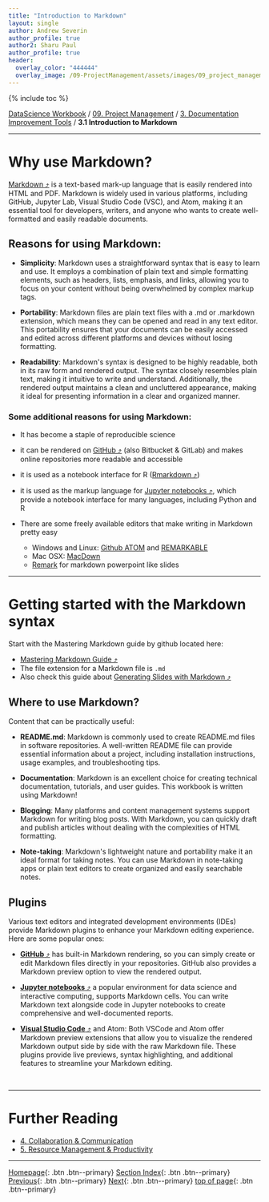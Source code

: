 ```yaml
---
title: "Introduction to Markdown"
layout: single
author: Andrew Severin
author_profile: true
author2: Sharu Paul
author_profile: true
header:
  overlay_color: "444444"
  overlay_image: /09-ProjectManagement/assets/images/09_project_management_banner.png
---
```


{% include toc %}

[DataScience Workbook](https://datascience.101workbook.org/) / [09. Project Management](../00-ProjectManagement-LandingPage.md) / [3. Documentation Improvement Tools](01-documentation-improvement-tools.md) / **3.1 Introduction to Markdown**

---


# Why use Markdown?

<a href="https://daringfireball.net/projects/markdown/" target="_blank">Markdown ⤴</a> is a text-based mark-up language that is easily rendered into HTML and PDF. Markdown is widely used in various platforms, including GitHub, Jupyter Lab, Visual Studio Code (VSC), and Atom, making it an essential tool for developers, writers, and anyone who wants to create well-formatted and easily readable documents.


## Reasons for using Markdown:

* **Simplicity**: Markdown uses a straightforward syntax that is easy to learn and use. It employs a combination of plain text and simple formatting elements, such as headers, lists, emphasis, and links, allowing you to focus on your content without being overwhelmed by complex markup tags.

* **Portability**: Markdown files are plain text files with a .md or .markdown extension, which means they can be opened and read in any text editor. This portability ensures that your documents can be easily accessed and edited across different platforms and devices without losing formatting.

* **Readability**: Markdown's syntax is designed to be highly readable, both in its raw form and rendered output. The syntax closely resembles plain text, making it intuitive to write and understand. Additionally, the rendered output maintains a clean and uncluttered appearance, making it ideal for presenting information in a clear and organized manner.


### Some additional reasons for using Markdown:

* It has become a staple of reproducible science
* it can be rendered on <a href="https://datascience.101workbook.org/09-ProjectManagement/01-SOURCE-CODE/04-intro-to-github" target="_blank">GitHub ⤴</a> (also Bitbucket & GitLab) and makes online repositories more readable and accessible
* it is used as a notebook interface for R (<a href="http://rmarkdown.rstudio.com/" target="_blank">Rmarkdown ⤴</a>)
* it is used as the markup language for <a href="https://datascience.101workbook.org/04-DevelopmentEnvironment/01B-jupyter-basics" target="_blank"> Jupyter notebooks ⤴</a>, which provide a notebook interface for many languages, including Python and R
* There are some freely available editors that make writing in Markdown pretty easy

    * Windows and Linux: [Github ATOM](https://atom.io/) and [REMARKABLE](https://remarkableapp.github.io/)
    * Mac OSX: [MacDown](http://macdown.uranusjr.com/)
    * [Remark](https://remarkjs.com) for markdown powerpoint like slides

---

# Getting started with the Markdown syntax 

Start with the Mastering Markdown guide by github located here:

* <a href="https://guides.github.com/features/mastering-markdown/" target="_blank"> Mastering Markdown Guide ⤴</a>
* The file extension for a Markdown file is `.md`
* Also check this guide about <a href="https://github.com/gnab/remark/wiki/Markdown#content-classes" target="_blank"> Generating Slides with Markdown ⤴</a>



## Where to use Markdown?

Content that can be practically useful:

* **README.md**: Markdown is commonly used to create README.md files in software repositories. A well-written README file can provide essential information about a project, including installation instructions, usage examples, and troubleshooting tips.

* **Documentation**: Markdown is an excellent choice for creating technical documentation, tutorials, and user guides. This workbook is written using Markdown!

* **Blogging**: Many platforms and content management systems support Markdown for writing blog posts. With Markdown, you can quickly draft and publish articles without dealing with the complexities of HTML formatting.

* **Note-taking**: Markdown's lightweight nature and portability make it an ideal format for taking notes. You can use Markdown in note-taking apps or plain text editors to create organized and easily searchable notes. 


## Plugins 
Various text editors and integrated development environments (IDEs) provide Markdown plugins to enhance your Markdown editing experience. Here are some popular ones:

* <a href="https://datascience.101workbook.org/09-ProjectManagement/01-SOURCE-CODE/04-intro-to-github" target="_blank">**GitHub** ⤴</a> has built-in Markdown rendering, so you can simply create or edit Markdown files directly in your repositories. GitHub also provides a Markdown preview option to view the rendered output.

* <a href="https://datascience.101workbook.org/04-DevelopmentEnvironment/01B-jupyter-basics" target="_blank"> **Jupyter notebooks** ⤴</a> a popular environment for data science and interactive computing, supports Markdown cells. You can write Markdown text alongside code in Jupyter notebooks to create comprehensive and well-documented reports.

* <a href="https://datascience.101workbook.org/04-DevelopmentEnvironment/01A-tutorial-VSCode" target="_blank"> **Visual Studio Code** ⤴</a> and Atom: Both VSCode and Atom offer Markdown preview extensions that allow you to visualize the rendered Markdown output side by side with the raw Markdown file. These plugins provide live previews, syntax highlighting, and additional features to streamline your Markdown editing.


<br>

___
# Further Reading
* [4. Collaboration & Communication](../03-COMMUNICATION/00-collaboration-communication)
* [5. Resource Management & Productivity](../04-PRODUCTIVITY/00-resources-productivity)

___

[Homepage](../../index.md){: .btn  .btn--primary}
[Section Index](../00-ProjectManagement-LandingPage){: .btn  .btn--primary}
[Previous](01-documentation-improvement-tools){: .btn  .btn--primary}
[Next](../03-COMMUNICATION/00-collaboration-communication){: .btn  .btn--primary}
[top of page](#introduction){: .btn  .btn--primary}
